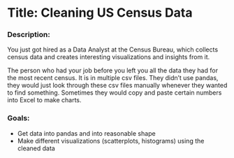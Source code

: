 # Title: Cleaning US Census Data

### Description:

You just got hired as a Data Analyst at the Census Bureau, which collects census data and creates interesting visualizations and insights from it.

The person who had your job before you left you all the data they had for the most recent census. It is in multiple csv files. They didn’t use pandas, they would just look through these csv files manually whenever they wanted to find something. Sometimes they would copy and paste certain numbers into Excel to make charts.

### Goals:

 - Get data into pandas and into reasonable shape
 - Make different visualizations (scatterplots, histograms) using the cleaned data